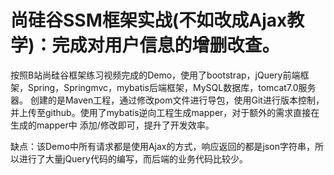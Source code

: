 # 尚硅谷SSM框架实战(不如改成Ajax教学)：完成对用户信息的增删改查。

按照B站尚硅谷框架练习视频完成的Demo，使用了bootstrap，jQuery前端框架，Spring，Springmvc，mybatis后端框架，MySQL数据库，tomcat7.0服务器。
创建的是Maven工程，通过修改pom文件进行导包，使用Git进行版本控制，并上传至github。使用了mybatis逆向工程生成mapper，对于额外的需求直接在生成的mapper中
添加/修改即可，提升了开发效率。

缺点：该Demo中所有请求都是使用Ajax的方式，响应返回的都是json字符串，所以进行了大量jQuery代码的编写，而后端的业务代码比较少。
